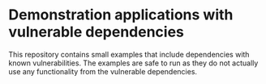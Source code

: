 # Demonstration applications with vulnerable dependencies

This repository contains small examples that include dependencies
with known vulnerabilities.  The examples are safe to run as they
do not actually use any functionality from the vulnerable dependencies.

